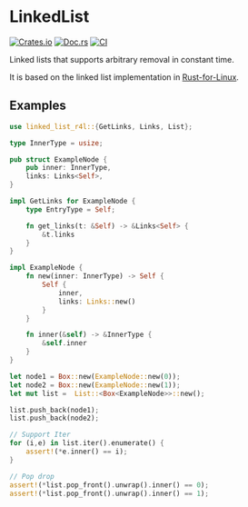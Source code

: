 # LinkedList

[![Crates.io](https://img.shields.io/crates/v/linked_list_r4l)](https://crates.io/crates/linked_list_r4l)
[![Doc.rs](https://docs.rs/linked_list_r4l/badge.svg)](https://docs.rs/linked_list_r4l)
[![CI](https://github.com/arceos-org/linked_list_r4l/actions/workflows/ci.yml/badge.svg?branch=main)](https://github.com/arceos-org/linked_list_r4l/actions/workflows/ci.yml)

 Linked lists that supports arbitrary removal in constant time.

 It is based on the linked list implementation in [Rust-for-Linux][1].

 [1]: https://github.com/Rust-for-Linux/linux/blob/rust/rust/kernel/linked_list.rs

## Examples 

 ```rust
 use linked_list_r4l::{GetLinks, Links, List};

 type InnerType = usize;

 pub struct ExampleNode {
     pub inner: InnerType,
     links: Links<Self>,
 }

 impl GetLinks for ExampleNode {
     type EntryType = Self;

     fn get_links(t: &Self) -> &Links<Self> {
         &t.links
     }
 }

 impl ExampleNode {
     fn new(inner: InnerType) -> Self {
         Self {
             inner,
             links: Links::new()
         }
     }

     fn inner(&self) -> &InnerType {
         &self.inner
     }
 }

 let node1 = Box::new(ExampleNode::new(0));
 let node2 = Box::new(ExampleNode::new(1));
 let mut list =  List::<Box<ExampleNode>>::new();

 list.push_back(node1);
 list.push_back(node2);

 // Support Iter
 for (i,e) in list.iter().enumerate() {
     assert!(*e.inner() == i);
 }

 // Pop drop
 assert!(*list.pop_front().unwrap().inner() == 0);
 assert!(*list.pop_front().unwrap().inner() == 1);

 ```


